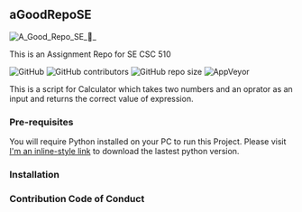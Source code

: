 ## aGoodRepoSE
![A_Good_Repo_SE_🤖_](https://user-images.githubusercontent.com/48486470/186971272-9c6b0428-8b26-4a5d-8091-736dca948b8c.png)

This is an Assignment Repo for SE CSC 510

![GitHub](https://img.shields.io/github/license/sankettangade/aGoodRepoSE)
![GitHub contributors](https://img.shields.io/github/contributors/sankettangade/aGoodRepoSE)
![GitHub repo size](https://img.shields.io/github/repo-size/sankettangade/aGoodRepoSE)
![AppVeyor](https://img.shields.io/appveyor/build/sankettangade/aGoodRepoSE)


This is a script for Calculator which takes two numbers and an oprator as an input and returns the correct value of expression.

### Pre-requisites
You will require Python installed on your PC to run this Project. Please visit [I'm an inline-style link](https://www.python.org/downloads/) to download the lastest python version.

### Installation

### Contribution Code of Conduct
